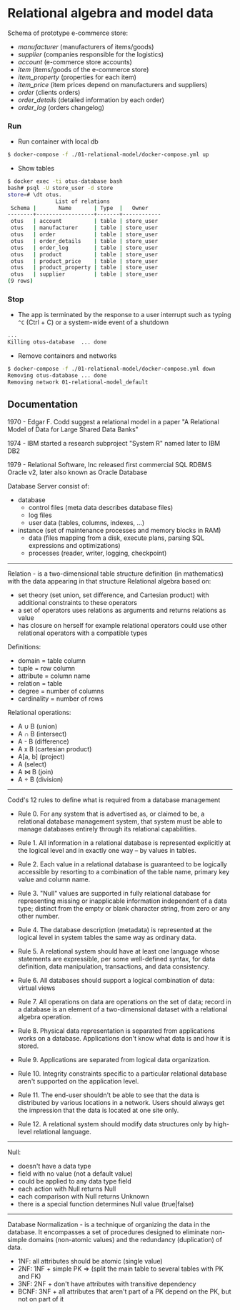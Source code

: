 Relational algebra and model data
=======
Schema of prototype e-commerce store:
 - _manufacturer_ (manufacturers of items/goods)
 - _supplier_ (companies responsible for the logistics)
 - _account_ (e-commerce store accounts)
 - _item_ (items/goods of the e-commerce store)
 - _item_property_ (properties for each item)
 - _item_price_ (item prices depend on manufacturers and suppliers)
 - _order_ (clients orders)
 - _order_details_ (detailed information by each order)
 - _order_log_ (orders changelog)


### Run

 * Run container with local db
```bash
$ docker-compose -f ./01-relational-model/docker-compose.yml up
```

 * Show tables
```bash
$ docker exec -ti otus-database bash
bash# psql -U store_user -d store
store=# \dt otus.
               List of relations
 Schema |       Name       | Type  |   Owner
--------+------------------+-------+------------
 otus   | account          | table | store_user
 otus   | manufacturer     | table | store_user
 otus   | order            | table | store_user
 otus   | order_details    | table | store_user
 otus   | order_log        | table | store_user
 otus   | product          | table | store_user
 otus   | product_price    | table | store_user
 otus   | product_property | table | store_user
 otus   | supplier         | table | store_user
(9 rows)
```


### Stop

 * The app is terminated by the response to a user interrupt such as typing `^C` (Ctrl + C) or a system-wide event of a shutdown
```bash
...
Killing otus-database  ... done
```

 * Remove containers and networks
```bash
$ docker-compose -f ./01-relational-model/docker-compose.yml down
Removing otus-database ... done
Removing network 01-relational-model_default
```


## Documentation
1970 - Edgar F. Codd suggest a relational model in a paper "A Relational Model of Data for Large Shared Data Banks"

1974 - IBM started a research subproject "System R" named later to IBM DB2

1979 - Relational Software, Inc released first commercial SQL RDBMS Oracle v2, later also known as Oracle Database 

Database Server consist of:
 - database
   - control files (meta data describes database files)
   - log files
   - user data (tables, columns, indexes, ...)
 - instance (set of maintenance processes and memory blocks in RAM)
   - data (files mapping from a disk, execute plans, parsing SQL expressions and optimizations)
   - processes (reader, writer, logging, checkpoint)

---

Relation - is a two-dimensional table structure definition (in mathematics) with the data appearing in that structure
Relational algebra based on:
 - set theory (set union, set difference, and Cartesian product) with additional constraints to these operators
 - a set of operators uses relations as arguments and returns relations as value
 - has closure on herself for example relational operators could use other relational operators with a compatible types

Definitions:
 - domain = table column
 - tuple = row column
 - attribute = column name 
 - relation = table
 - degree = number of columns
 - cardinality = number of rows

Relational operations:
 - A ∪ B (union)
 - A ∩ B (intersect)
 - A - B (difference)
 - A x B (cartesian product)
 - A[a, b] (project)
 - A (select)
 - A ⋈ B (join)
 - A ÷ B (division)

---

Codd's 12 rules to define what is required from a database management

 - Rule 0. For any system that is advertised as, or claimed to be, a relational database management system, that system must be able to manage databases entirely through its relational capabilities.

 - Rule 1. All information in a relational database is represented explicitly at the logical level and in exactly one way – by values in tables.

 - Rule 2. Each value in a relational database is guaranteed to be logically accessible by resorting to a combination of the table name, primary key value and column name.

 - Rule 3. "Null" values are supported in fully relational database for representing missing or inapplicable information independent of a data type; distinct from the empty or blank character string, from zero or any other number.

 - Rule 4. The database description (metadata) is represented at the logical level in system tables the same way as ordinary data.

 - Rule 5. A relational system should have at least one language whose statements are expressible, per some well-defined syntax, for data definition, data manipulation, transactions, and data consistency.

 - Rule 6. All databases should support a logical combination of data: virtual views

 - Rule 7. All operations on data are operations on the set of data; record in a database is an element of a two-dimensional dataset with a relational algebra operation.

 - Rule 8. Physical data representation is separated from applications works on a database. Applications don't know what data is and how it is stored.

 - Rule 9. Applications are separated from logical data organization.

 - Rule 10. Integrity constraints specific to a particular relational database aren't supported on the application level.

 - Rule 11. The end-user shouldn't be able to see that the data is distributed by various locations in a network. Users should always get the impression that the data is located at one site only.

 - Rule 12. A relational system should modify data structures only by high-level relational language.

---

Null:
 - doesn't have a data type
 - field with no value (not a default value)
 - could be applied to any data type field
 - each action with Null returns Null
 - each comparison with Null returns Unknown
 - there is a special function determines Null value (true|false)

---

Database Normalization - is a technique of organizing the data in the database. It encompasses a set of procedures designed to eliminate non-simple domains (non-atomic values) and the redundancy (duplication) of data.
 - 1NF: all attributes should be atomic (single value)
 - 2NF: 1NF + simple PK => (split the main table to several tables with PK and FK)
 - 3NF: 2NF + don't have attributes with transitive dependency
 - BCNF: 3NF + all attributes that aren't part of a PK depend on the PK, but not on part of it
